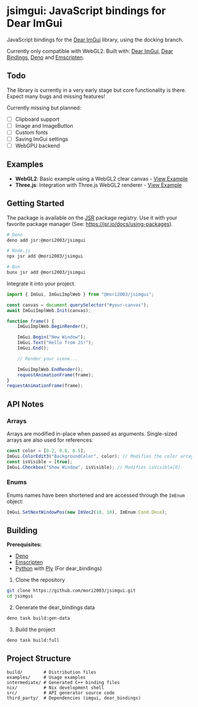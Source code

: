 # jsimgui: JavaScript bindings for Dear ImGui

JavaScript bindings for the [Dear ImGui](https://github.com/ocornut/imgui) library, using the docking branch.

Currently only compatible with WebGL2. Built with: [Dear ImGui](https://github.com/ocornut/imgui), [Dear Bindings](https://github.com/dearimgui/dear_bindings), [Deno](https://deno.com/) and [Emscripten](https://emscripten.org/).

## Todo
The library is currently in a very early stage but core functionality is there. Expect many bugs and missing features!

Currently missing but planned:
- [ ] Clipboard support
- [ ] Image and ImageButton
- [ ] Custom fonts
- [ ] Saving ImGui settings
- [ ] WebGPU backend

## Examples

- **WebGL2**: Basic example using a WebGL2 clear canvas - [View Example](https://mori2003.github.io/jsimgui/examples/webgl/)
- **Three.js**: Integration with Three.js WebGL2 renderer - [View Example](https://mori2003.github.io/jsimgui/examples/threegl/)

## Getting Started

The package is available on the [JSR](https://jsr.io/@mori2003/jsimgui/) package registry. Use it with your favorite package manager (See: https://jsr.io/docs/using-packages).

```bash
# Deno
deno add jsr:@mori2003/jsimgui

# Node.js
npx jsr add @mori2003/jsimgui

# Bun
bunx jsr add @mori2003/jsimgui
```

Integrate it into your project.

```js
import { ImGui, ImGuiImplWeb } from "@mori2003/jsimgui";

const canvas = document.querySelector("#your-canvas");
await ImGuiImplWeb.Init(canvas);

function frame() {
    ImGuiImplWeb.BeginRender();

    ImGui.Begin("New Window");
    ImGui.Text("Hello from JS!");
    ImGui.End();

    // Render your scene...

    ImGuiImplWeb.EndRender();
    requestAnimationFrame(frame);
}
requestAnimationFrame(frame);
```

## API Notes

### Arrays

Arrays are modified in-place when passed as arguments. Single-sized arrays are also used for references:

```js
const color = [0.2, 0.8, 0.5];
ImGui.ColorEdit3("BackgroundColor", color); // Modifies the color array.
const isVisible = [true];
ImGui.Checkbox("Show Window", isVisible); // Modifies isVisible[0].
```

### Enums

Enums names have been shortened and are accessed through the `ImEnum` object:

```js
ImGui.SetNextWindowPos(new ImVec2(10, 10), ImEnum.Cond.Once);
```

## Building

**Prerequisites:**

- [Deno](https://deno.com/)
- [Emscripten](https://emscripten.org/)
- [Python](https://www.python.org/) with [Ply](https://pypi.org/project/ply/) (For dear_bindings)

1. Clone the repository

```bash
git clone https://github.com/mori2003/jsimgui.git
cd jsimgui
```

2. Generate the dear_bindings data

```bash
deno task build:gen-data
```

3. Build the project

```bash
deno task build:full
```

## Project Structure

```
build/        # Distribution files
examples/     # Usage examples
intermediate/ # Generated C++ binding files
nix/          # Nix development shell
src/          # API generator source code
third_party/  # Dependencies (imgui, dear_bindings)
```
